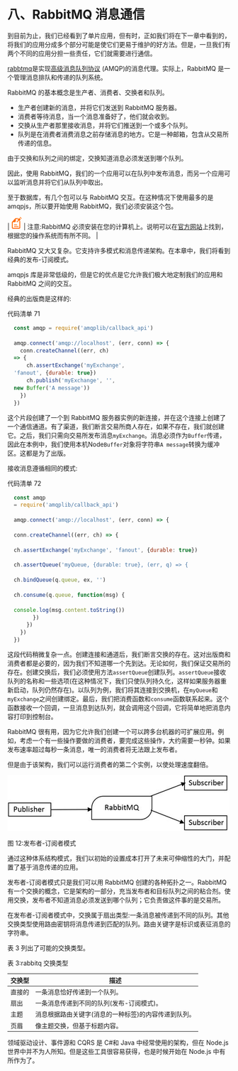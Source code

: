 # 八、RabbitMQ 消息通信

到目前为止，我们已经看到了单片应用，但有时，正如我们将在下一章中看到的，将我们的应用分成多个部分可能是使它们更易于维护的好方法。但是，一旦我们有两个不同的应用分担一些责任，它们就需要进行通信。

[rabbtmq](https://www.rabbitmq.com/)是实现[高级消息队列协议](https://www.amqp.org/) (AMQP)的消息代理。实际上，RabbitMQ 是一个管理消息排队和传递的队列系统。

RabbitMQ 的基本概念是生产者、消费者、交换者和队列。

*   生产者创建新的消息，并将它们发送到 RabbitMQ 服务器。
*   消费者等待消息，当一个消息准备好了，他们就会收到。
*   交换从生产者那里接收消息，并将它们推送到一个或多个队列。
*   队列是在消费者消费消息之前存储消息的地方。它是一种邮箱，包含从交易所传递的信息。

由于交换和队列之间的绑定，交换知道消息必须发送到哪个队列。

因此，使用 RabbitMQ，我们的一个应用可以在队列中发布消息，而另一个应用可以监听消息并将它们从队列中取出。

至于数据库，有几个包可以与 RabbitMQ 交互。在这种情况下使用最多的是 amqpjs，所以要开始使用 RabbitMQ，我们必须安装这个包。

| ![](img/00005.gif) | 注意:RabbitMQ 必须安装在您的计算机上。说明可以在[官方网站](https://www.rabbitmq.com/download.html)上找到，根据您的操作系统而有所不同。 |

RabbitMQ 又大又复杂。它支持许多模式和消息传递架构。在本章中，我们将看到经典的发布-订阅模式。

amqpjs 库是非常低级的，但是它的优点是它允许我们极大地定制我们的应用和 RabbitMQ 之间的交互。

经典的出版商是这样的:

代码清单 71

```js
  const amqp = require('amqplib/callback_api')

  amqp.connect('amqp://localhost', (err, conn) => {
    conn.createChannel((err, ch)
  => {
      ch.assertExchange('myExchange',
  'fanout', {durable: true})
      ch.publish('myExchange', '',
  new Buffer('A message'))
    })
  })

```

这个片段创建了一个到 RabbitMQ 服务器实例的新连接，并在这个连接上创建了一个通信通道。有了渠道，我们断言交易所商人存在，如果不存在，我们就创建它。之后，我们只需向交易所发布消息`myExchange`。消息必须作为`Buffer`传递，因此在本例中，我们使用本机Node`Buffer`对象将字符串`A message`转换为缓冲区。这都是为了出版。

接收消息遵循相同的模式:

代码清单 72

```js
  const amqp
  = require('amqplib/callback_api')

  amqp.connect('amqp://localhost', (err, conn) => {

  conn.createChannel((err, ch) => {

  ch.assertExchange('myExchange', 'fanout', {durable: true})

  ch.assertQueue('myQueue, {durable: true}, (err, q) => {

  ch.bindQueue(q.queue, ex, '')

  ch.consume(q.queue, function(msg) {

  console.log(msg.content.toString())
        })
      })
    })
  })

```

这段代码稍微复杂一点。创建连接和通道后，我们断言交换的存在。这对出版商和消费者都是必要的，因为我们不知道哪一个先到达。无论如何，我们保证交易所的存在。创建交换后，我们必须使用方法`assertQueue`创建队列。`assertQueue`接收队列的名称和一些选项(在这种情况下，我们只使队列持久化，这样如果服务器重新启动，队列仍然存在)。以队列为例，我们将其连接到交换机，在`myQueue`和`myExchange`之间创建绑定。最后，我们把消费函数和`consume`函数联系起来。这个函数接收一个回调，一旦消息到达队列，就会调用这个回调，它将简单地把消息内容打印到控制台。

RabbitMQ 很有用，因为它允许我们创建一个可以跨多台机器的可扩展应用。例如，考虑一个有一些操作要做的消费者，要完成这些操作，大约需要一秒钟。如果发布速率超过每秒一条消息，唯一的消费者将无法跟上发布者。

但是由于该架构，我们可以运行消费者的第二个实例，以使处理速度翻倍。

![](img/00016.jpeg)

图 12:发布者-订阅者模式

通过这种体系结构模式，我们以初始的设置成本打开了未来可伸缩性的大门，并配置了基于消息传递的应用。

发布者-订阅者模式只是我们可以用 RabbitMQ 创建的各种拓扑之一。RabbitMQ 有一个交换的概念，它是架构的一部分，充当发布者和目标队列之间的粘合剂。使用交换，发布者不知道消息必须发送到哪个队列；它负责做这件事的是交易所。

在发布者-订阅者模式中，交换属于扇出类型:一条消息被传递到不同的队列。其他交换类型使用路由密钥将消息传递到匹配的队列。路由关键字是标识或表征消息的字符串。

表 3 列出了可能的交换类型。

表 3:rabbitq 交换类型

| 交换型 | 描述 |
| --- | --- |
| 直接的 | 一条消息恰好传递到一个队列。 |
| 扇出 | 一条消息传递到不同的队列(发布-订阅模式)。 |
| 主题 | 消息根据路由关键字(消息的一种标签)的内容传递到队列。 |
| 页眉 | 像主题交换，但基于标题内容。 |

领域驱动设计、事件源和 CQRS 是 C#和 Java 中经常使用的架构，但在 Node.js 世界中并不为人所知。但是这些工具很容易获得，也是时候开始在 Node.js 中有所作为了。